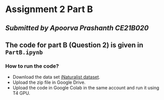 # Assignment 2 Part B
*Submitted by Apoorva Prashanth CE21B020*
-----
The code for part B (Question 2) is given in ```PartB.ipynb```
----
### How to run the code?
- Download the data set [iNaturalist dataset](https://storage.googleapis.com/wandb_datasets/nature_12K.zip).
- Upload the zip file in Google Drive.
- Upload the code in Google Colab in the same account and run it using T4 GPU.
